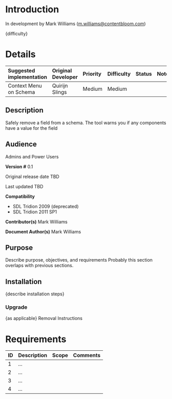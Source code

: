 # Introduction #
In development by Mark Williams (m.williams@contentbloom.com)

{difficulty}

# Details #
|Suggested implementation|Original Developer|Priority|Difficulty|Status|Notes|
|:-----------------------|:-----------------|:-------|:---------|:-----|:----|
| Context Menu on Schema|Quirijn Slings|Medium|Medium|  |  |

## Description ##
Safely remove a field from a schema. The tool warns you if any components have a value for the field

## Audience ##
Admins and Power Users


**Version #**
0.1

Original release date
TBD

Last updated
TBD

**Compatibility**
  * SDL Tridion 2009 (deprecated)
  * SDL Tridion 2011 SP1

**Contributor(s)**
Mark Williams

**Document Author(s)**
Mark Williams

## Purpose ##
Describe purpose, objectives, and requirements
Probably this section overlaps with previous sections.

## Installation ##
{describe installation steps}

### Upgrade ###
{as applicable}
Removal Instructions

# Requirements #
| ID | Description | Scope | Comments |
|:---|:------------|:------|:---------|
| 1 | ... |  |  |
| 2 | ... |  |  |
| 3 | ... |  |  |
| 4 | ... |  |  |